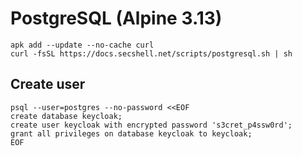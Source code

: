 # PostgreSQL (Alpine 3.13)

```shell
apk add --update --no-cache curl
curl -fsSL https://docs.secshell.net/scripts/postgresql.sh | sh
```

## Create user
```shell
psql --user=postgres --no-password <<EOF
create database keycloak;
create user keycloak with encrypted password 's3cret_p4ssw0rd';
grant all privileges on database keycloak to keycloak;
EOF
```
